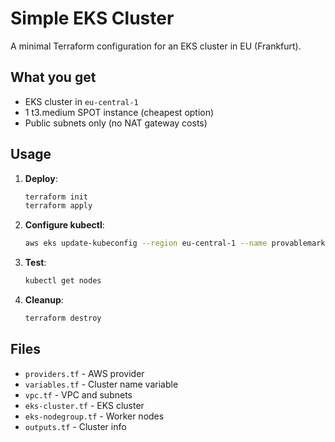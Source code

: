 # Simple EKS Cluster

A minimal Terraform configuration for an EKS cluster in EU (Frankfurt).

## What you get

- EKS cluster in `eu-central-1`
- 1 t3.medium SPOT instance (cheapest option)
- Public subnets only (no NAT gateway costs)

## Usage

1. **Deploy**:
   ```bash
   terraform init
   terraform apply
   ```
 
2. **Configure kubectl**:
   ```bash
   aws eks update-kubeconfig --region eu-central-1 --name provablemarkets-mineks-cluster
   ```

3. **Test**:
   ```bash
   kubectl get nodes
   ```

4. **Cleanup**:
   ```bash
   terraform destroy
   ```

## Files

- `providers.tf` - AWS provider
- `variables.tf` - Cluster name variable  
- `vpc.tf` - VPC and subnets
- `eks-cluster.tf` - EKS cluster
- `eks-nodegroup.tf` - Worker nodes
- `outputs.tf` - Cluster info
